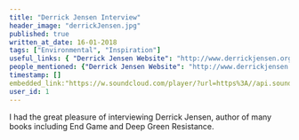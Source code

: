```yaml
---
title: "Derrick Jensen Interview"
header_image: "derrickJensen.jpg"
published: true
written_at_date: 16-01-2018
tags: ["Environmental", "Inspiration"]
useful_links: { "Derrick Jensen Website": "http://www.derrickjensen.org/" }
people_mentioned: {"Derrick Jensen Website": "http://www.derrickjensen.org/"}
timestamp: []
embedded_link:"https://w.soundcloud.com/player/?url=https%3A//api.soundcloud.com/tracks/385996643"
user_id: 1
---
```

I had the great pleasure of interviewing Derrick Jensen, author of many books including End Game and Deep Green Resistance.
